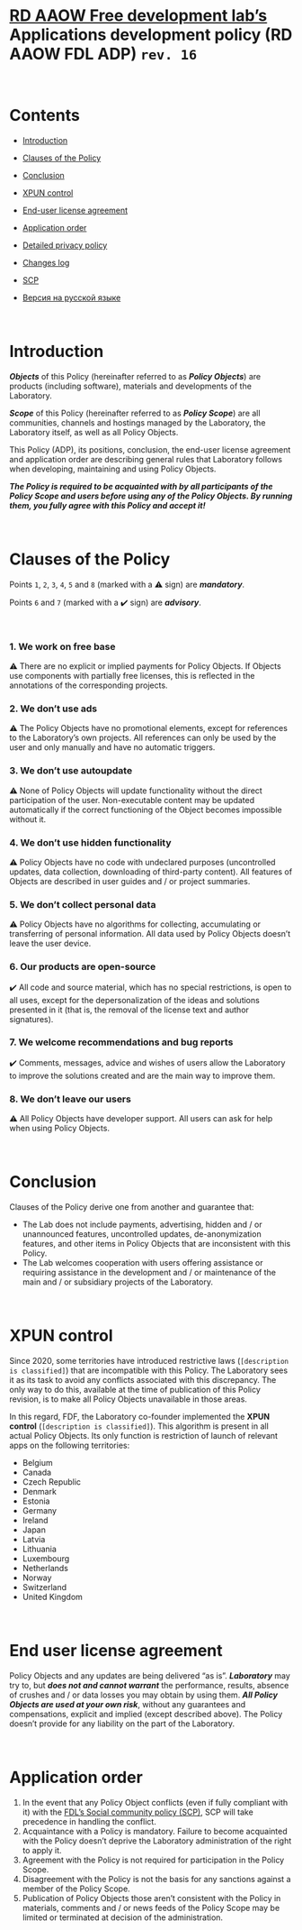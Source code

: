 # [RD AAOW Free development lab’s](https://adslbarxatov.github.io/DPArray) Applications development policy (RD AAOW FDL ADP) ```rev. 16```

&nbsp;



# Contents
- [Introduction](#introduction)
- [Clauses of the Policy](#clauses-of-the-policy)
- [Conclusion](#conclusion)
- [XPUN control](#xpun-control)
- [End-user license agreement](#end-user-license-agreement)
- [Application order](#application-order)

- [Detailed privacy policy](https://adslbarxatov.github.io/ADP/privacy)
- [Changes log](https://adslbarxatov.github.io/ADP/changelog)
- [SCP](https://adslbarxatov.github.io/SCP)
- [Версия на русской языке](https://adslbarxatov.github.io/ADP/ru)

&nbsp;



# Introduction

***Objects*** of this Policy (hereinafter referred to as ***Policy Objects***) are products (including software), materials and developments of the Laboratory.

***Scope*** of this Policy (hereinafter referred to as ***Policy Scope***) are all communities, channels and hostings managed by the Laboratory,
the Laboratory itself, as well as all Policy Objects.

This Policy (ADP), its positions, conclusion, the end-user license agreement and application order are describing general rules
that Laboratory follows when developing, maintaining and using Policy Objects.

***The Policy is required to be acquainted with by all participants of the Policy Scope and users before using any of the Policy Objects.
By running them, you fully agree with this Policy and accept it!***

&nbsp;



# Clauses of the Policy

Points `1`, `2`, `3`, `4`, `5` and `8` (marked with a :warning: sign) are ***mandatory***.

Points `6` and `7` (marked with a :heavy_check_mark: sign) are ***advisory***.

&nbsp;



### 1. We work on free base

:warning: There are no explicit or implied payments for Policy Objects. If Objects use components
with partially free licenses, this is reflected in the annotations of the corresponding projects.

### 2. We don’t use ads

:warning: The Policy Objects have no promotional elements, except for references to the Laboratory’s own projects.
All references can only be used by the user and only manually and have no automatic triggers.

### 3. We don’t use autoupdate

:warning: None of Policy Objects will update functionality without the direct participation of the user.
Non-executable content may be updated automatically if the correct functioning of the Object becomes impossible without it.

### 4. We don’t use hidden functionality

:warning: Policy Objects have no code with undeclared purposes (uncontrolled updates, data collection, downloading
of third-party content). All features of Objects are described in user guides and / or project summaries.

### 5. We don’t collect personal data

:warning: Policy Objects have no algorithms for collecting, accumulating or transferring of personal information.
All data used by Policy Objects doesn’t leave the user device.

### 6. Our products are open-source

:heavy_check_mark: All code and source material, which has no special restrictions, is open to all uses, except
for the depersonalization of the ideas and solutions presented in it (that is, the removal of the license text and author signatures).

### 7. We welcome recommendations and bug reports

:heavy_check_mark: Comments, messages, advice and wishes of users allow the Laboratory to improve the solutions created
and are the main way to improve them.

### 8. We don’t leave our users

:warning: All Policy Objects have developer support. All users can ask for help when using Policy Objects.

&nbsp;



# Conclusion

Clauses of the Policy derive one from another and guarantee that:
- The Lab does not include payments, advertising, hidden and / or unannounced features, uncontrolled updates,
de-anonymization features, and other items in Policy Objects that are inconsistent with this Policy.
- The Lab welcomes cooperation with users offering assistance or requiring assistance in the development and / or
maintenance of the main and / or subsidiary projects of the Laboratory.

&nbsp;



# XPUN control

Since 2020, some territories have introduced restrictive laws (`[description is classified]`) that are incompatible with this Policy.
The Laboratory sees it as its task to avoid any conflicts associated with this discrepancy.
The only way to do this, available at the time of publication of this Policy revision, is to make all Policy Objects unavailable in those areas.

In this regard, FDF, the Laboratory co-founder implemented the **XPUN control** (`[description is classified]`).
This algorithm is present in all actual Policy Objects. Its only function is restriction of launch of relevant apps
on the following territories:
- Belgium
- Canada
- Czech Republic
- Denmark
- Estonia
- Germany
- Ireland
- Japan
- Latvia
- Lithuania
- Luxembourg
- Netherlands
- Norway
- Switzerland
- United Kingdom

&nbsp;



# End user license agreement

Policy Objects and any updates are being delivered “as is”. ***Laboratory*** may try to, but
***does not and cannot warrant*** the performance, results, absence of crushes and / or data
losses you may obtain by using them. ***All Policy Objects are used at your own risk***, without
any guarantees and compensations, explicit and implied (except described above). The Policy
doesn’t provide for any liability on the part of the Laboratory.

&nbsp;



# Application order

1. In the event that any Policy Object conflicts (even if fully compliant with it) with
   the [FDL’s Social community policy (SCP)](https://adslbarxatov.github.io/SCP),
   SCP will take precedence in handling the conflict.
2. Acquaintance with a Policy is mandatory. Failure to become acquainted with the Policy doesn’t deprive the Laboratory administration of the right to apply it.
3. Agreement with the Policy is not required for participation in the Policy Scope.
4. Disagreement with the Policy is not the basis for any sanctions against a member of the Policy Scope.
5. Publication of Policy Objects those aren’t consistent with the Policy in materials,
comments and / or news feeds of the Policy Scope may be limited or terminated at decision of the administration.
